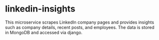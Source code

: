 # linkedin-insights
This microservice scrapes LinkedIn company pages and provides insights such as company details, recent posts, and employees. The data is stored in MongoDB and accessed via django.

